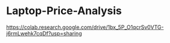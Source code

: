 # Laptop-Price-Analysis
https://colab.research.google.com/drive/1bx_5P_O1qcrSv0VTG-j6rmLwehk7cqDf?usp=sharing
